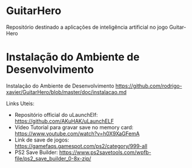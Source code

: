 # GuitarHero
Repositório destinado a aplicações de inteligência artificial no jogo Guitar-Hero

Instalação do Ambiente de Desenvolvimento
=========================================
   Instalação do Ambiente de Desenvolvimento https://github.com/rodrigo-xavier/GuitarHero/blob/master/doc/instalacao.md
   



Links Uteis:
   * Repositório official do uLaunchElf: https://github.com/AKuHAK/uLaunchELF
   * Vídeo Tutorial para gravar save no memory card: https://www.youtube.com/watch?v=h0X9XaGFemA
   * Link de save de jogos: https://gamefaqs.gamespot.com/ps2/category/999-all
   * PS2 Save Builder: https://www.ps2savetools.com/wpfb-file/ps2_save_builder_0-8x-zip/
